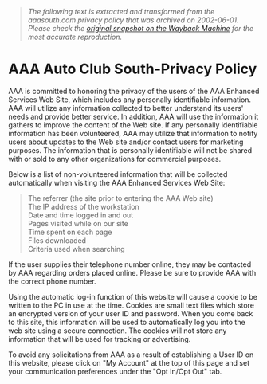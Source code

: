> *The following text is extracted and transformed from the aaasouth.com privacy policy that was archived on 2002-06-01. Please check the [original snapshot on the Wayback Machine](https://web.archive.org/web/20020601222556id_/http%3A//www.aaasouth.com/main_privacy.asp) for the most accurate reproduction.*

# AAA Auto Club South-Privacy Policy

AAA is committed to honoring the privacy of the users of the AAA Enhanced Services Web Site, which includes any personally identifiable information. AAA will utilize any information collected to better understand its users' needs and provide better service. In addition, AAA will use the information it gathers to improve the content of the Web site. If any personally identifiable information has been volunteered, AAA may utilize that information to notify users about updates to the Web site and/or contact users for marketing purposes. The information that is personally identifiable will not be shared with or sold to any other organizations for commercial purposes.

Below is a list of non-volunteered information that will be collected automatically when visiting the AAA Enhanced Services Web Site: 

> The referrer (the site prior to entering the AAA Web site)  
>  The IP address of the workstation   
>  Date and time logged in and out  
>  Pages visited while on our site   
>  Time spent on each page  
>  Files downloaded   
>  Criteria used when searching   
> 

If the user supplies their telephone number online, they may be contacted by AAA regarding orders placed online. Please be sure to provide AAA with the correct phone number. 

Using the automatic log-in function of this website will cause a cookie to be written to the PC in use at the time. Cookies are small text files which store an encrypted version of your user ID and password. When you come back to this site, this information will be used to automatically log you into the web site using a secure connection. The cookies will not store any information that will be used for tracking or advertising. 

To avoid any solicitations from AAA as a result of establishing a User ID on this website, please click on "My Account" at the top of this page and set your communication preferences under the "Opt In/Opt Out" tab. 
